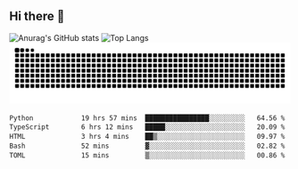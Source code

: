 ## Hi there 👋
![Anurag's GitHub stats](https://github-readme-stats.vercel.app/api?username=CNCoreSteb)
![Top Langs](https://github-readme-stats.vercel.app/api/top-langs/?username=CNCoreSteb)
<picture>
  <source media="(prefers-color-scheme: dark)" srcset="https://raw.githubusercontent.com/CNCoreSteb/CNCoreSteb/output/github-contribution-grid-snake-dark.svg">
  <source media="(prefers-color-scheme: light)" srcset="https://raw.githubusercontent.com/CNCoreSteb/CNCoreSteb/output/github-contribution-grid-snake.svg">
  <img alt="github contribution grid snake animation" src="https://raw.githubusercontent.com/CNCoreSteb/CNCoreSteb/output/github-contribution-grid-snake.svg">
</picture>

<!--START_SECTION:waka-->

```txt
Python            19 hrs 57 mins  ████████████████░░░░░░░░░   64.56 %
TypeScript        6 hrs 12 mins   █████░░░░░░░░░░░░░░░░░░░░   20.09 %
HTML              3 hrs 4 mins    ██▒░░░░░░░░░░░░░░░░░░░░░░   09.97 %
Bash              52 mins         ▓░░░░░░░░░░░░░░░░░░░░░░░░   02.82 %
TOML              15 mins         ▒░░░░░░░░░░░░░░░░░░░░░░░░   00.86 %
```

<!--END_SECTION:waka-->


<!--
**CNCoreSteb/CNCoreSteb** is a ✨ _special_ ✨ repository because its `README.md` (this file) appears on your GitHub profile.

Here are some ideas to get you started:

- 🔭 I’m currently working on ...
- 🌱 I’m currently learning ...
- 👯 I’m looking to collaborate on ...
- 🤔 I’m looking for help with ...
- 💬 Ask me about ...
- 📫 How to reach me: ...
- 😄 Pronouns: ...
- ⚡ Fun fact: ...
-->
